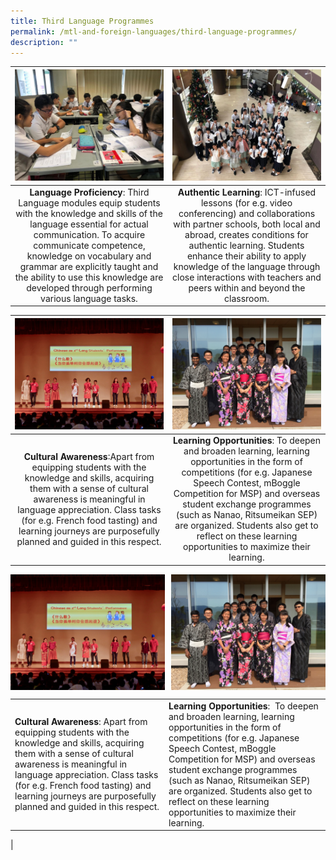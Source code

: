 ```yaml
---
title: Third Language Programmes
permalink: /mtl-and-foreign-languages/third-language-programmes/
description: ""
---
```

<table>
	<thead>
		<tr>
			<th style="width: 33%; align: center">
					<img src="/images/MT FL/flpic1.png" style="max-width: 100%; max-height:100%">
			</th>
			<th style="width: 33%; align: center">
				<img src="/images/MT FL/flpic2.png" style="max-width: 100%; max-heigth: 100%">
			</th>
		</tr>
	</thead>
	<tbody>
		<tr>
			<td style="text-align:center"> 
				<b>Language Proficiency</b>: Third Language modules equip students with the knowledge and skills of the language essential for actual communication. To acquire communicate competence, knowledge on vocabulary and grammar are explicitly taught and the ability to use this knowledge are developed through performing various language tasks.
			</td>
			<td style="text-align:center">
				<b>Authentic Learning</b>: ICT-infused lessons (for e.g. video conferencing) and collaborations with partner schools, both local and abroad, creates conditions for authentic learning. Students enhance their ability to apply knowledge of the language through close interactions with teachers and peers within and beyond the classroom.
			</td>
		</tr>
	</tbody>
</table>

<table>
	<thead>
		<tr>
			<th style="width: 33%; align: center">
				<img src="/images/MT FL/flpic3.png" style="max-width: 100%; max-height:100%">
			</th>
			<th style="width: 33%; align: center">
				<img src="/images/MT FL/flpic4.png" style="max-width: 100%; max-heigth:100%">
			</th>
		</tr>
	</thead>
	<tbody>
		<tr>
			<td style="text-align:center"> 
				<b>Cultural Awareness</b>:Apart from equipping students with the knowledge and skills, acquiring them with a sense of cultural awareness is meaningful in language appreciation. Class tasks (for e.g. French food tasting) and learning journeys are purposefully planned and guided in this respect.
			</td>
			<td style="text-align:center">
				<b>Learning Opportunities</b>: To deepen and broaden learning, learning opportunities in the form of competitions (for e.g. Japanese Speech Contest, mBoggle Competition for MSP) and overseas student exchange programmes (such as Nanao, Ritsumeikan SEP) are organized. Students also get to reflect on these learning opportunities to maximize their learning.
			</td>
		</tr>
	</tbody>
</table>

<img src="/images/thirdlanguage3.jpg" style="width:49%" align="left">
<img src="/images/thirdlanguage4.jpg" style="width:49%" align="right">

<br clear="left">

|  |  |
|---|---|
| **Cultural Awareness**:&nbsp;Apart from equipping students with the knowledge and skills, acquiring them with a sense of cultural awareness is meaningful in language appreciation. Class tasks (for e.g. French food tasting) and learning journeys are purposefully planned and guided in this respect. | **Learning Opportunities**:&nbsp; To deepen and broaden learning, learning opportunities in the form of competitions (for e.g. Japanese Speech Contest, mBoggle Competition for MSP) and overseas student exchange programmes (such as Nanao, Ritsumeikan SEP) are organized. Students also get to reflect on these learning opportunities to maximize their learning. |
|